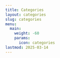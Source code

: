 ```yaml
---
title: Categories
layout: categories
slug: categories
menu:
  main:
    weight: -60
    params:
      icon: categories
lastmod: 2025-03-14
---
```


